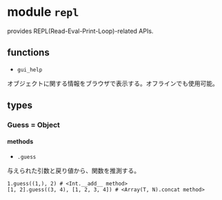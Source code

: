 # module `repl`

provides REPL(Read-Eval-Print-Loop)-related APIs.

## functions

* `gui_help`

オブジェクトに関する情報をブラウザで表示する。オフラインでも使用可能。

## types

### Guess = Object

#### methods

* `.guess`

与えられた引数と戻り値から、関数を推測する。

```erg
1.guess((1,), 2) # <Int.__add__ method>
[1, 2].guess((3, 4), [1, 2, 3, 4]) # <Array(T, N).concat method>
```
